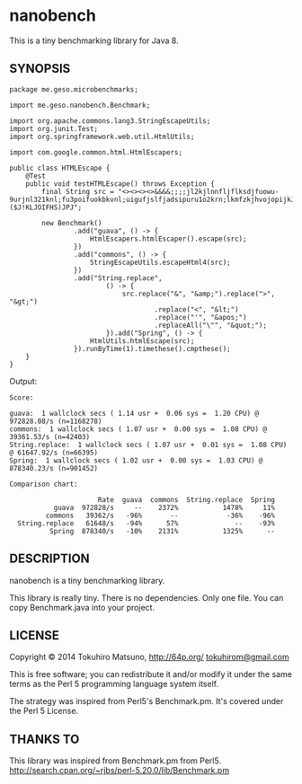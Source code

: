 nanobench
=========

This is a tiny benchmarking library for Java 8.

## SYNOPSIS

```
package me.geso.microbenchmarks;

import me.geso.nanobench.Benchmark;

import org.apache.commons.lang3.StringEscapeUtils;
import org.junit.Test;
import org.springframework.web.util.HtmlUtils;

import com.google.common.html.HtmlEscapers;

public class HTMLEscape {
	@Test
	public void testHTMLEscape() throws Exception {
		final String src = "<><><><>&&&&;;;;jl2kjlnnfljflksdjfuowu-9urjnl321knl;fu3poifuokbkvnl;uigufjslfjadsipuru1o2krn;lkmfzkjhvojopijkJ:LJKU)!*)($J!KLJOIFHS)JPJ";

		new Benchmark()
				.add("guava", () -> {
					HtmlEscapers.htmlEscaper().escape(src);
				})
				.add("commons", () -> {
					StringEscapeUtils.escapeHtml4(src);
				})
				.add("String.replace",
						() -> {
							src.replace("&", "&amp;").replace(">", "&gt;")
									.replace("<", "&lt;")
									.replace("'", "&apos;")
									.replaceAll("\"", "&quot;");
						}).add("Spring", () -> {
					HtmlUtils.htmlEscape(src);
				}).runByTime(1).timethese().cmpthese();
	}
}
```

Output:
```
Score:

guava:  1 wallclock secs ( 1.14 usr +  0.06 sys =  1.20 CPU) @ 972828.08/s (n=1168278)
commons:  1 wallclock secs ( 1.07 usr +  0.00 sys =  1.08 CPU) @ 39361.53/s (n=42403)
String.replace:  1 wallclock secs ( 1.07 usr +  0.01 sys =  1.08 CPU) @ 61647.92/s (n=66395)
Spring:  1 wallclock secs ( 1.02 usr +  0.00 sys =  1.03 CPU) @ 878340.23/s (n=901452)

Comparison chart:

                      Rate  guava  commons  String.replace  Spring
           guava  972828/s     --    2372%           1478%     11%
         commons   39362/s   -96%       --            -36%    -96%
  String.replace   61648/s   -94%      57%              --    -93%
          Spring  878340/s   -10%    2131%           1325%      --
```

## DESCRIPTION

nanobench is a tiny benchmarking library.

This library is really tiny. There is no dependencies. Only one file.
You can copy Benchmark.java into your project.


## LICENSE

Copyright © 2014 Tokuhiro Matsuno, http://64p.org/ <tokuhirom@gmail.com>

This is free software; you can redistribute it and/or modify it under the same terms as the Perl 5 programming language system itself.

The strategy was inspired from Perl5's Benchmark.pm. It's covered under the Perl 5 License.

## THANKS TO

This library was inspired from Benchmark.pm from Perl5.
http://search.cpan.org/~rjbs/perl-5.20.0/lib/Benchmark.pm

